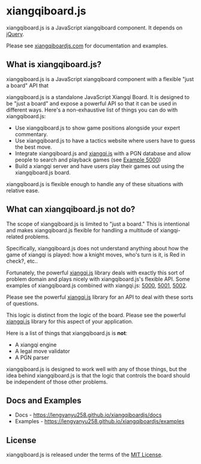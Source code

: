 # xiangqiboard.js

xiangqiboard.js is a JavaScript xiangqiboard component. It depends on [jQuery].

Please see [xiangqiboardjs.com] for documentation and examples.

## What is xiangqiboard.js?

xiangqiboard.js is a JavaScript xiangqiboard component with a flexible "just a
board" API that

xiangqiboard.js is a standalone JavaScript Xiangqi Board. It is designed to be "just
a board" and expose a powerful API so that it can be used in different ways.
Here's a non-exhaustive list of things you can do with xiangqiboard.js:

- Use xiangqiboard.js to show game positions alongside your expert commentary.
- Use xiangqiboard.js to have a tactics website where users have to guess the best
  move.
- Integrate xiangqiboard.js and [xiangqi.js] with a PGN database and allow people to
  search and playback games (see [Example 5000])
- Build a xiangqi server and have users play their games out using the
  xiangqiboard.js board.

xiangqiboard.js is flexible enough to handle any of these situations with relative
ease.

## What can xiangqiboard.js **not** do?

The scope of xiangqiboard.js is limited to "just a board." This is intentional and
makes xiangqiboard.js flexible for handling a multitude of xiangqi-related problems.

Specifically, xiangqiboard.js does not understand anything about how the game of
xiangqi is played: how a knight moves, who's turn is it, is Red in check?, etc..

Fortunately, the powerful [xiangqi.js] library deals with exactly this sort of
problem domain and plays nicely with xiangqiboard.js's flexible API. Some examples
of xiangqiboard.js combined with xiangqi.js: [5000], [5001], [5002].

Please see the powerful [xiangqi.js] library for an API to deal with these sorts
of questions.


This logic is distinct from the logic of the board. Please see the powerful
[xiangqi.js] library for this aspect of your application.



Here is a list of things that xiangqiboard.js is **not**:

- A xiangqi engine
- A legal move validator
- A PGN parser

xiangqiboard.js is designed to work well with any of those things, but the idea
behind xiangqiboard.js is that the logic that controls the board should be
independent of those other problems.

## Docs and Examples

- Docs - <https://lengyanyu258.github.io/xiangqiboardjs/docs>
- Examples - <https://lengyanyu258.github.io/xiangqiboardjs/examples>

## License

xiangqiboard.js is released under the terms of the [MIT License].

[jQuery]:https://jquery.com/
[xiangqiboardjs.com]:https://lengyanyu258.github.io/xiangqiboardjs/index.html
[xiangqi.js]:https://github.com/lengyanyu258/xiangqi.js
[Example 5000]:https://lengyanyu258.github.io/xiangqiboardjs/examples#5000
[5000]:https://lengyanyu258.github.io/xiangqiboardjs/examples#5000
[5001]:https://lengyanyu258.github.io/xiangqiboardjs/examples#5001
[5002]:https://lengyanyu258.github.io/xiangqiboardjs/examples#5002
[MIT License]:LICENSE.md
